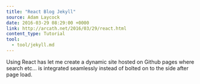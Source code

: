 ```yaml
---
title: "React Blog Jekyll"
source: Adam Laycock
date: 2016-03-29 08:29:00 +0000
link: http://arcath.net/2016/03/29/react.html
content_type: Tutorial
tool:
  - tool/jekyll.md
---
```

Using React has let me create a dynamic site hosted on Github pages where search etc… is integrated seamlessly instead of bolted on to the side after page load.





